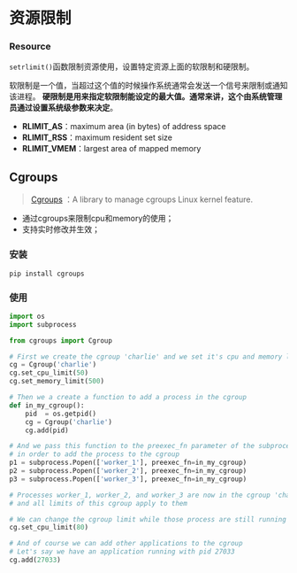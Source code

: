 # 资源限制

### Resource

`setrlimit()`函数限制资源使用，设置特定资源上面的软限制和硬限制。

软限制是一个值，当超过这个值的时候操作系统通常会发送一个信号来限制或通知该进程。 **硬限制是用来指定软限制能设定的最大值。通常来讲，这个由系统管理员通过设置系统级参数来决定**。

- **RLIMIT_AS**：maximum area (in bytes) of address space
- **RLIMIT_RSS**：maximum resident set size
- **RLIMIT_VMEM**：largest area of mapped memory



## Cgroups

> [Cgroups](https://github.com/francisbouvier/cgroups) ：A library to manage cgroups Linux kernel feature.

- 通过cgroups来限制cpu和memory的使用；
- 支持实时修改并生效；

### 安装

`pip install cgroups`

### 使用

```python
import os
import subprocess

from cgroups import Cgroup

# First we create the cgroup 'charlie' and we set it's cpu and memory limits
cg = Cgroup('charlie')
cg.set_cpu_limit(50)
cg.set_memory_limit(500)

# Then we a create a function to add a process in the cgroup
def in_my_cgroup():
	pid  = os.getpid()
	cg = Cgroup('charlie')
	cg.add(pid)

# And we pass this function to the preexec_fn parameter of the subprocess call
# in order to add the process to the cgroup
p1 = subprocess.Popen(['worker_1'], preexec_fn=in_my_cgroup)
p2 = subprocess.Popen(['worker_2'], preexec_fn=in_my_cgroup)
p3 = subprocess.Popen(['worker_3'], preexec_fn=in_my_cgroup)

# Processes worker_1, worker_2, and worker_3 are now in the cgroup 'charlie'
# and all limits of this cgroup apply to them

# We can change the cgroup limit while those process are still running
cg.set_cpu_limit(80)

# And of course we can add other applications to the cgroup
# Let's say we have an application running with pid 27033
cg.add(27033)
```

